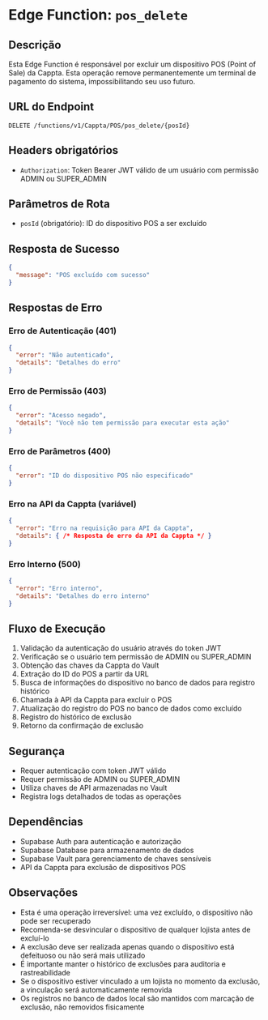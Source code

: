 # Edge Function: `pos_delete`

## Descrição

Esta Edge Function é responsável por excluir um dispositivo POS (Point of Sale) da Cappta. Esta operação remove permanentemente um terminal de pagamento do sistema, impossibilitando seu uso futuro.

## URL do Endpoint
```
DELETE /functions/v1/Cappta/POS/pos_delete/{posId}
```

## Headers obrigatórios
- `Authorization`: Token Bearer JWT válido de um usuário com permissão ADMIN ou SUPER_ADMIN

## Parâmetros de Rota
- `posId` (obrigatório): ID do dispositivo POS a ser excluído

## Resposta de Sucesso
```json
{
  "message": "POS excluído com sucesso"
}
```

## Respostas de Erro

### Erro de Autenticação (401)
```json
{
  "error": "Não autenticado",
  "details": "Detalhes do erro"
}
```

### Erro de Permissão (403)
```json
{
  "error": "Acesso negado",
  "details": "Você não tem permissão para executar esta ação"
}
```

### Erro de Parâmetros (400)
```json
{
  "error": "ID do dispositivo POS não especificado"
}
```

### Erro na API da Cappta (variável)
```json
{
  "error": "Erro na requisição para API da Cappta",
  "details": { /* Resposta de erro da API da Cappta */ }
}
```

### Erro Interno (500)
```json
{
  "error": "Erro interno",
  "details": "Detalhes do erro interno"
}
```

## Fluxo de Execução
1. Validação da autenticação do usuário através do token JWT
2. Verificação se o usuário tem permissão de ADMIN ou SUPER_ADMIN
3. Obtenção das chaves da Cappta do Vault
4. Extração do ID do POS a partir da URL
5. Busca de informações do dispositivo no banco de dados para registro histórico
6. Chamada à API da Cappta para excluir o POS
7. Atualização do registro do POS no banco de dados como excluído
8. Registro do histórico de exclusão
9. Retorno da confirmação de exclusão

## Segurança
- Requer autenticação com token JWT válido
- Requer permissão de ADMIN ou SUPER_ADMIN
- Utiliza chaves de API armazenadas no Vault
- Registra logs detalhados de todas as operações

## Dependências
- Supabase Auth para autenticação e autorização
- Supabase Database para armazenamento de dados
- Supabase Vault para gerenciamento de chaves sensíveis
- API da Cappta para exclusão de dispositivos POS

## Observações
- Esta é uma operação irreversível: uma vez excluído, o dispositivo não pode ser recuperado
- Recomenda-se desvincular o dispositivo de qualquer lojista antes de excluí-lo
- A exclusão deve ser realizada apenas quando o dispositivo está defeituoso ou não será mais utilizado
- É importante manter o histórico de exclusões para auditoria e rastreabilidade
- Se o dispositivo estiver vinculado a um lojista no momento da exclusão, a vinculação será automaticamente removida
- Os registros no banco de dados local são mantidos com marcação de exclusão, não removidos fisicamente
